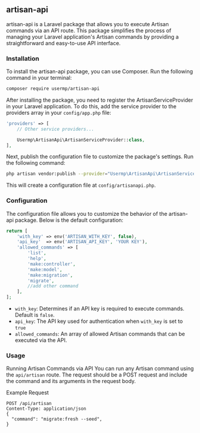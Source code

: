 ## artisan-api


artisan-api is a Laravel package that allows you to execute Artisan commands via an API route. This package simplifies the process of managing your Laravel application's Artisan commands by providing a straightforward and easy-to-use API interface.

### Installation
To install the artisan-api package, you can use Composer. Run the following command in your terminal:

```bash
composer require usermp/artisan-api
```

After installing the package, you need to register the ArtisanServiceProvider in your Laravel application. To do this, add the service provider to the providers array in your ```config/app.php``` file:

```php
'providers' => [
    // Other service providers...

    Usermp\ArtisanApi\ArtisanServiceProvider::class,
],
```

Next, publish the configuration file to customize the package's settings. Run the following command:

```bash
php artisan vendor:publish --provider="Usermp\ArtisanApi\ArtisanServiceProvider" --tag="artisan-api-config"
```
This will create a configuration file at ```config/artisanapi.php```.

### Configuration
The configuration file allows you to customize the behavior of the artisan-api package. Below is the default configuration:

```php 
return [
    'with_key' => env('ARTISAN_WITH_KEY', false),
    'api_key'  => env('ARTISAN_API_KEY', 'YOUR KEY'),
    'allowed_commands' => [
        'list',
        'help',
        'make:controller',
        'make:model',
        'make:migration',
        'migrate',
        //add other command
    ],
];
```
- `with_key`: Determines if an API key is required to execute commands. Default is `false`.
- `api_key`: The API key used for authentication when `with_key` is set to `true`
- `allowed_commands`: An array of allowed Artisan commands that can be executed via the API.


### Usage

Running Artisan Commands via API
You can run any Artisan command using the ``` api/artisan ``` route. The request should be a POST request and include the command and its arguments in the request body.

Example Request
```http
POST /api/artisan
Content-Type: application/json
{
  "command": "migrate:fresh --seed",
}
```